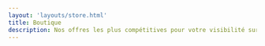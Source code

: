 ```yaml
---
layout: 'layouts/store.html'
title: Boutique
description: Nos offres les plus compétitives pour votre visibilité sur Google Maps
---
```

